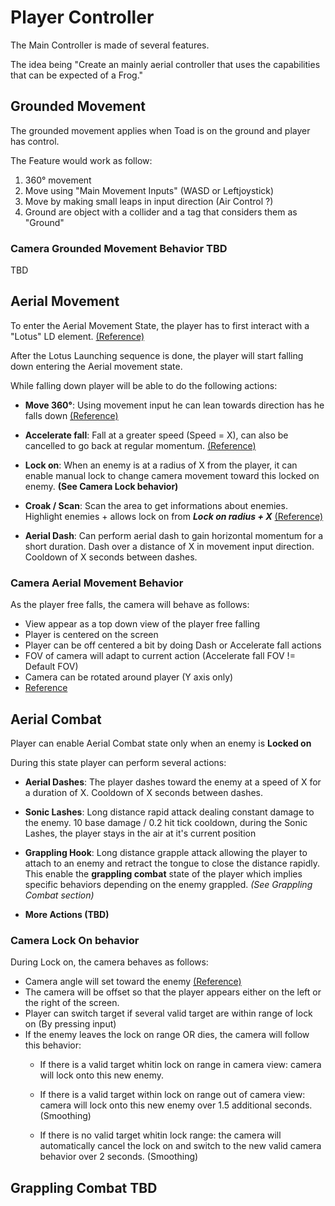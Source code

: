 # Player Controller
The Main Controller is made of several features.

The idea being "Create an mainly aerial controller that uses the capabilities that can be expected of a Frog."

## Grounded Movement
The grounded movement applies when Toad is on the ground and player has control.

The Feature would work as follow:
1. 360° movement
2. Move using "Main Movement Inputs" (WASD or Leftjoystick)
3. Move by making small leaps in input direction (Air Control ?)
4. Ground are object with a collider and a tag that considers them as "Ground"

### Camera Grounded Movement Behavior TBD
TBD

## Aerial Movement
To enter the Aerial Movement State, the player has to first interact with a "Lotus" LD element. [(Reference)](https://youtu.be/suaZBXdQnTo?t=18)

After the Lotus Launching sequence is done, the player will start falling down entering the Aerial movement state.

While falling down player will be able to do the following actions:
- **Move 360°**: Using movement input he can lean towards direction has he falls down [(Reference)](https://youtu.be/l24TVfGq3Zk?t=144)

- **Accelerate fall**: Fall at a greater speed (Speed = X), can also be cancelled to go back at regular momentum. [(Reference)](https://youtu.be/8LWTKFSqkbU?t=19)

- **Lock on**: When an enemy is at a radius of X from the player, it can enable manual lock to change camera movement toward this locked on enemy. **(See Camera Lock behavior)**

- **Croak / Scan**: Scan the area to get informations about enemies. Highlight enemies  + allows lock on from ***Lock on radius + X*** [(Reference)](https://youtu.be/mIyE8j6wGIU?t=14)

- **Aerial Dash**: Can perform aerial dash to gain horizontal momentum for a short duration. Dash over a distance of X in movement input direction. Cooldown of X seconds between dashes.

### Camera Aerial Movement Behavior
As the player free falls, the camera will behave as follows:
- View appear as a top down view of the player free falling
- Player is centered on the screen
- Player can be off centered a bit by doing Dash or Accelerate fall actions
- FOV of camera will adapt to current action (Accelerate fall FOV != Default FOV)
- Camera can be rotated around player (Y axis only)
- [Reference](https://youtu.be/l24TVfGq3Zk?t=144)

## Aerial Combat

Player can enable Aerial Combat state only when an enemy is **Locked on**

During this state player can perform several actions:
- **Aerial Dashes**: The player dashes toward the enemy at a speed of X for a duration of X. Cooldown of X seconds between dashes.

- **Sonic Lashes**: Long distance rapid attack dealing constant damage to the enemy. 10 base damage / 0.2 hit tick cooldown, during the Sonic Lashes, the player stays in the air at it's current position

- **Grappling Hook**: Long distance grapple attack allowing the player to attach to an enemy and retract the tongue to close the distance rapidly. This enable the **grappling combat** state of the player which implies specific behaviors depending on the enemy grappled. *(See Grappling Combat section)*

- **More Actions (TBD)** 

### Camera Lock On behavior
During Lock on, the camera behaves as follows:
- Camera angle will set toward the enemy [(Reference)](https://youtu.be/rOmy50Dck50?t=24)
- The camera will be offset so that the player appears either on the left or the right of the screen.
- Player can switch target if several valid target are within range of lock on (By pressing input)
- If the enemy leaves the lock on range OR dies, the camera will follow this behavior:
    - If there is a valid target whitin lock on range in camera view: camera will lock onto this new enemy.

    - If there is a valid target within lock on range out of camera view: camera will lock onto this new enemy over 1.5 additional seconds. (Smoothing)

    - If there is no valid target whitin lock range: the camera will automatically cancel the lock on and switch to the new valid camera behavior over 2 seconds. (Smoothing)

## Grappling Combat TBD
